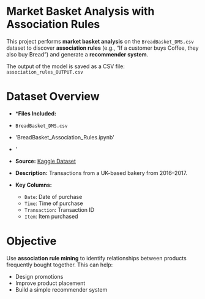# Market Basket Analysis with Association Rules

This project performs **market basket analysis** on the `BreadBasket_DMS.csv` 
dataset to discover **association rules** (e.g., “If a customer buys Coffee, they also buy Bread”) 
and generate a **recommender system**.

The output of the model is saved as a CSV file: `association_rules_OUTPUT.csv`

# Dataset Overview

- ***Files Included:**
- `BreadBasket_DMS.csv`
- 'BreadBasket_Association_Rules.ipynb'
- '

  
- **Source:** [Kaggle Dataset](https://www.kaggle.com/datasets/heeraldedhia/breadbasket)
- **Description:** Transactions from a UK-based bakery from 2016–2017.
- **Key Columns:**
  - `Date`: Date of purchase
  - `Time`: Time of purchase
  - `Transaction`: Transaction ID
  - `Item`: Item purchased

# Objective

Use **association rule mining** to identify relationships between products frequently
bought together. This can help:
- Design promotions
- Improve product placement
- Build a simple recommender system
